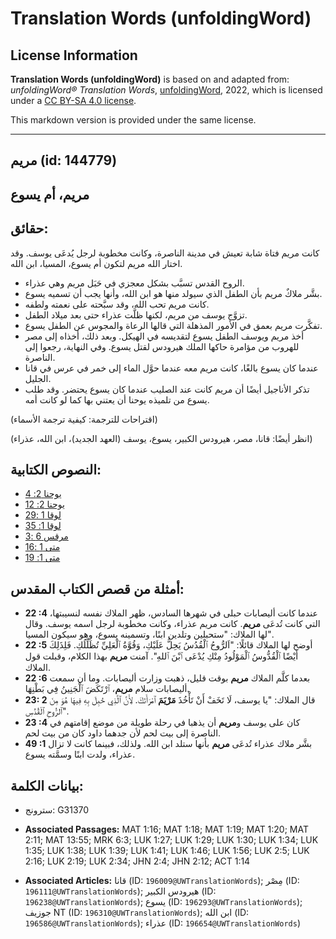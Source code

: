 # Translation Words (unfoldingWord)

## License Information

**Translation Words (unfoldingWord)** is based on and adapted from: _unfoldingWord® Translation Words_, [unfoldingWord](https://unfoldingword.org/utw), 2022, which is licensed under a [CC BY-SA 4.0 license](https://creativecommons.org/licenses/by-sa/4.0/legalcode.en).

This markdown version is provided under the same license.



--------------------------------

## مريم (id: 144779)

مريم، أم يسوع
-------------

حقائق:
------

كانت مريم فتاة شابة تعيش في مدينة الناصرة، وكانت مخطوبة لرجل يُدعَى يوسف. وقد اختار الله مريم لتكون أم يسوع، المسيا، ابن الله.

* الروح القدس تسبَّب بشكل معجزي في حَبَل مريم وهي عذراء.
* بشَّر ملاكٌ مريم بأن الطفل الذي سيولد منها هو ابن الله، وأنها يجب أن تسميه يسوع.
* كانت مريم تحب الله، وقد سبَّحته على نعمته ولطفه.
* تزوَّج يوسف من مريم، لكنها ظلَّت عذراء حتى بعد ميلاد الطفل.
* تفكَّرت مريم بعمق في الأمور المذهلة التي قالها الرعاة والمجوس عن الطفل يسوع.
* أخذ مريم ويوسف الطفل يسوع لتقديسه في الهيكل. وبعد ذلك، أخذاه إلى مصر للهروب من مؤامرة حاكها الملك هيرودس لقتل يسوع. وفي النهاية، رجعوا إلى الناصرة.
* عندما كان يسوع بالغًا، كانت مريم معه عندما حوَّل الماء إلى خمر في عرس في قانا الجليل.
* تذكر الأناجيل أيضًا أن مريم كانت عند الصليب عندما كان يسوع يحتضر. وقد طلب يسوع من تلميذه يوحنا أن يعتني بها كما لو كانت أمه.

(اقتراحات للترجمة: كيفية ترجمة الأسماء)

(انظر أيضًا: قانا، مصر، هيرودس الكبير، يسوع، يوسف (العهد الجديد)، ابن الله، عذراء)

النصوص الكتابية:
----------------

* [يوحنا 2: 4](https://ref.ly/John2:4)
* [يوحنا 2: 12](https://ref.ly/John2:12)
* [لوقا 1 :29](https://ref.ly/Luke1:29)
* [لوقا 1: 35](https://ref.ly/Luke1:35)
* [مرقس 6 :3](https://ref.ly/Mark6:3)
* [متى 1 :16](https://ref.ly/Matt1:16)
* [متى 1: 19](https://ref.ly/Matt1:19)

أمثلة من قصص الكتاب المقدس:
---------------------------

* **22 :4** عندما كانت أليصابات حبلى في شهرها السادس، ظهر الملاك نفسه لنسيبتها، التي كانت تُدعَى **مريم**. كانت مريم عذراء، وكانت مخطوبة لرجل اسمه يوسف. وقال لها الملاك: "ستحبلين وتلدين ابنًا، وتسمينه يسوع، وهو سيكون المسيا".
* **22 :5** أوضح لها الملاك قائلًا: "اَلرُّوحُ ٱلْقُدُسُ يَحِلُّ عَلَيْكِ، وَقُوَّةُ ٱلْعَلِيِّ تُظَلِّلُكِ. فَلِذَلِكَ أَيْضًا ٱلْقُدُّوسُ ٱلْمَوْلُودُ مِنْكِ يُدْعَى ٱبْنَ ٱللهِ". آمنت **مريم** بهذا الكلام، وقبلت قول الملاك.
* **22 :6** بعدما كلَّم الملاك **مريم** بوقت قليل، ذهبت وزارت أليصابات. وما أن سمعت أليصابات سلام **مريم**، ٱرْتَكَضَ ٱلْجَنِينُ فِي بَطْنِهَا.
* **23: 2** قال الملاك: "يا يوسف، لَا تَخَفْ أَنْ تَأْخُذَ **مَرْيَمَ** ٱمْرَأَتَكَ. لِأَنَّ ٱلَّذِي حُبِلَ بِهِ فِيهَا هُوَ مِنَ ٱلرُّوحِ ٱلْقُدُسِ".
* **23 :4** كان على يوسف و**مريم** أن يذهبا في رحلة طويلة من موضع إقامتهم في الناصرة إلى بيت لحم لأن جدهما داود كان من بيت لحم.
* **49 :1** بشَّر ملاك عذراء تُدعَى **مريم** بأنها ستلد ابن الله. ولذلك، فبينما كانت لا تزال عذراء، ولدت ابنًا وسمَّته يسوع.

بيانات الكلمة:
--------------

* سترونج: G31370

* **Associated Passages:** MAT 1:16; MAT 1:18; MAT 1:19; MAT 1:20; MAT 2:11; MAT 13:55; MRK 6:3; LUK 1:27; LUK 1:29; LUK 1:30; LUK 1:34; LUK 1:35; LUK 1:38; LUK 1:39; LUK 1:41; LUK 1:46; LUK 1:56; LUK 2:5; LUK 2:16; LUK 2:19; LUK 2:34; JHN 2:4; JHN 2:12; ACT 1:14
* **Associated Articles:** قانا (ID: `196009@UWTranslationWords`); مِصْر (ID: `196111@UWTranslationWords`); هيرودس الكبير (ID: `196238@UWTranslationWords`); يسوع (ID: `196293@UWTranslationWords`); جوزيف NT (ID: `196310@UWTranslationWords`); ابن الله (ID: `196586@UWTranslationWords`); عذراء (ID: `196654@UWTranslationWords`)

